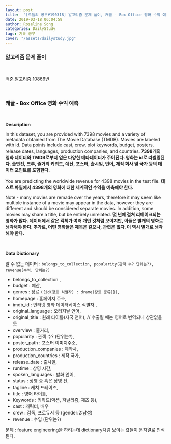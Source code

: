 ```yaml
---
layout: post
title:  "[오늘의 공부#190318] 알고리즘 문제 풀이, 캐글 - Box Office 영화 수익 예측"
date: 2019-03-18 06:04:59
author: Roseline Song
categories: DailyStudy
tags: 기록 공부
cover: "/assets/dailystudy.jpg"
---
```


### 알고리즘 문제 풀이

<br>

[백준 알고리즘 10866번](https://roseline124.github.io/algorithm/2019/03/18/Algorithm-190318.html)


<br>


### 캐글 - Box Office 영화 수익 예측

<br>

**Description**

In this dataset, you are provided with 7398 movies and a variety of metadata obtained from The Movie Database (TMDB). Movies are labeled with id. Data points include cast, crew, plot keywords, budget, posters, release dates, languages, production companies, and countries.
**7398개의 영화 데이터와 TMDB로부터 얻은 다양한 메타데이터가 주어진다. 영화는 id로 라벨링된다. 출연진, 크루, 줄거리 키워드, 예산, 포스터, 출시일, 언어, 제작 회사 및 국가 등의 데이터 포인트를 포함한다.** 



You are predicting the worldwide revenue for 4398 movies in the test file.
**테스트 파일에서 4398개의 영화에 대한 세계적인 수익을 예측해야 한다.** 



Note - many movies are remade over the years, therefore it may seem like multiple instance of a movie may appear in the data, however they are different and should be considered separate movies. In addition, some movies may share a title, but be entirely unrelated. 
**몇 년에 걸쳐 리메이크되는 영화가 많다. 데이터에서 같은 객체가 여러 개인 것처럼 보이지만, 이들은 별개의 영화로 생각해야 한다. 추가로, 어떤 영화들은 제목은 같으나, 관련은 없다. 이 역시 별개로 생각해야 한다.**

<br>

**Data Dictionary**

알 수 없는 데이터 :
`belongs_to_collection, popularity(관객 수? 단위는?), revenue(수익, 단위는?)`

- belongs_to_collection  ,
- budget : 예산,
- genres : 장르 `({id(장르 식별자) : drame(장르 종류)})`,
- homepage : 홈페이지 주소,
- imdb_id : 인터넷 영화 데이터베이스 식별자 ,
- original_language : 오리지날 언어, 
- original_title : 원래 타이틀(자국 언어), // 수출될 때는 영어로 번역되니 상관없을 듯
- overview : 줄거리,
- popularity : 관객 수? (단위는?),
- poster_path : 포스터 이미지주소,
- production_companies : 제작사,
- production_countries : 제작 국가,
- release_date : 출시일,
- runtime : 상영 시간,
- spoken_languages : 발화 언어,
- status : 상영 중 혹은 상영 전,
- tagline : 캐치 프레이즈,
- title : 영어 타이틀,
- Keywords : 키워드(액션, 저널리즘, 재즈 등),
- cast : 캐릭터, 배우
- crew : 감독, 프로듀서 등 (gender:2:남성)
- revenue : 수입 (단위는?)


문제 : feature engineering을 하려는데 dictionary처럼 보이는 값들이 문자열로 인식된다.

<br>